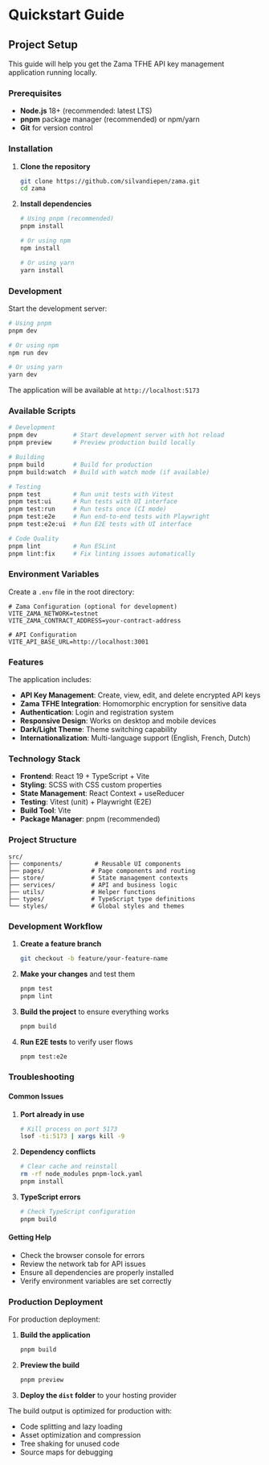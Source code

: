 # Quickstart Guide

## Project Setup

This guide will help you get the Zama TFHE API key management application running locally.

### Prerequisites

- **Node.js** 18+ (recommended: latest LTS)
- **pnpm** package manager (recommended) or npm/yarn
- **Git** for version control

### Installation

1. **Clone the repository**
   ```bash
   git clone https://github.com/silvandiepen/zama.git
   cd zama
   ```

2. **Install dependencies**
   ```bash
   # Using pnpm (recommended)
   pnpm install
   
   # Or using npm
   npm install
   
   # Or using yarn
   yarn install
   ```

### Development

Start the development server:

```bash
# Using pnpm
pnpm dev

# Or using npm
npm run dev

# Or using yarn
yarn dev
```

The application will be available at `http://localhost:5173`

### Available Scripts

```bash
# Development
pnpm dev          # Start development server with hot reload
pnpm preview      # Preview production build locally

# Building
pnpm build        # Build for production
pnpm build:watch  # Build with watch mode (if available)

# Testing
pnpm test         # Run unit tests with Vitest
pnpm test:ui      # Run tests with UI interface
pnpm test:run     # Run tests once (CI mode)
pnpm test:e2e     # Run end-to-end tests with Playwright
pnpm test:e2e:ui  # Run E2E tests with UI interface

# Code Quality
pnpm lint         # Run ESLint
pnpm lint:fix     # Fix linting issues automatically
```

### Environment Variables

Create a `.env` file in the root directory:

```env
# Zama Configuration (optional for development)
VITE_ZAMA_NETWORK=testnet
VITE_ZAMA_CONTRACT_ADDRESS=your-contract-address

# API Configuration
VITE_API_BASE_URL=http://localhost:3001
```

### Features

The application includes:

- **API Key Management**: Create, view, edit, and delete encrypted API keys
- **Zama TFHE Integration**: Homomorphic encryption for sensitive data
- **Authentication**: Login and registration system
- **Responsive Design**: Works on desktop and mobile devices
- **Dark/Light Theme**: Theme switching capability
- **Internationalization**: Multi-language support (English, French, Dutch)

### Technology Stack

- **Frontend**: React 19 + TypeScript + Vite
- **Styling**: SCSS with CSS custom properties
- **State Management**: React Context + useReducer
- **Testing**: Vitest (unit) + Playwright (E2E)
- **Build Tool**: Vite
- **Package Manager**: pnpm (recommended)

### Project Structure

```
src/
├── components/         # Reusable UI components
├── pages/             # Page components and routing
├── store/             # State management contexts
├── services/          # API and business logic
├── utils/             # Helper functions
├── types/             # TypeScript type definitions
└── styles/            # Global styles and themes
```

### Development Workflow

1. **Create a feature branch**
   ```bash
   git checkout -b feature/your-feature-name
   ```

2. **Make your changes** and test them
   ```bash
   pnpm test
   pnpm lint
   ```

3. **Build the project** to ensure everything works
   ```bash
   pnpm build
   ```

4. **Run E2E tests** to verify user flows
   ```bash
   pnpm test:e2e
   ```

### Troubleshooting

#### Common Issues

1. **Port already in use**
   ```bash
   # Kill process on port 5173
   lsof -ti:5173 | xargs kill -9
   ```

2. **Dependency conflicts**
   ```bash
   # Clear cache and reinstall
   rm -rf node_modules pnpm-lock.yaml
   pnpm install
   ```

3. **TypeScript errors**
   ```bash
   # Check TypeScript configuration
   pnpm build
   ```

#### Getting Help

- Check the browser console for errors
- Review the network tab for API issues
- Ensure all dependencies are properly installed
- Verify environment variables are set correctly

### Production Deployment

For production deployment:

1. **Build the application**
   ```bash
   pnpm build
   ```

2. **Preview the build**
   ```bash
   pnpm preview
   ```

3. **Deploy the `dist` folder** to your hosting provider

The build output is optimized for production with:
- Code splitting and lazy loading
- Asset optimization and compression
- Tree shaking for unused code
- Source maps for debugging
